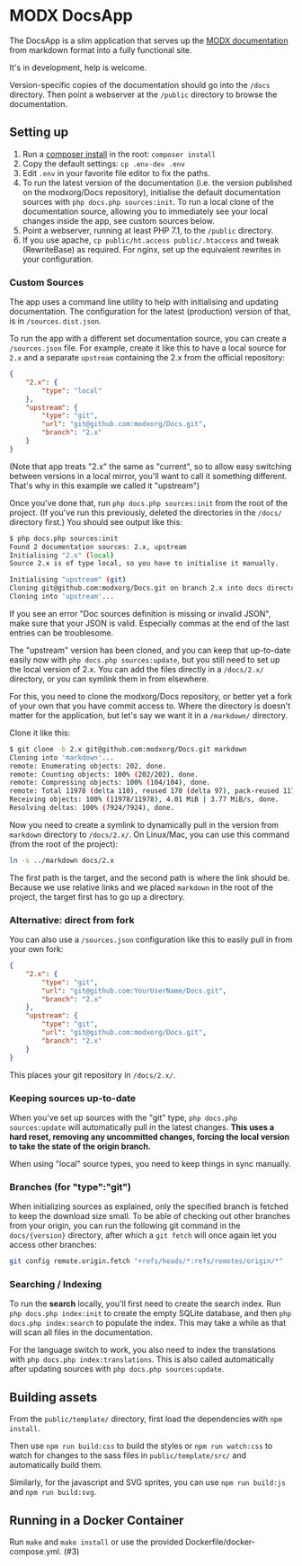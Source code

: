 # MODX DocsApp

The DocsApp is a slim application that serves up the [MODX documentation](https://github.com/modxorg/Docs) from markdown format into a fully functional site.

It's in development, help is welcome.

Version-specific copies of the documentation should go into the `/docs` directory. Then point a webserver at the `/public` directory to browse the documentation.


## Setting up

1. Run a [composer install](https://getcomposer.org) in the root: `composer install`
2. Copy the default settings: `cp .env-dev .env`
3. Edit `.env` in your favorite file editor to fix the paths.
4. To run the latest version of the documentation (i.e. the version published on the modxorg/Docs repository), initialise the default documentation sources with `php docs.php sources:init`. To run a local clone of the documentation source, allowing you to immediately see your local changes inside the app, see custom sources below.
5. Point a webserver, running at least PHP 7.1, to the `/public` directory.
6. If you use apache, `cp public/ht.access public/.htaccess` and tweak (RewriteBase) as required. For nginx, set up the equivalent rewrites in your configuration.

### Custom Sources

The app uses a command line utility to help with initialising and updating documentation. The configuration for the latest (production) version of that, is in `/sources.dist.json`.

To run the app with a different set documentation source, you can create a `/sources.json` file. For example, create it like this to have a local source for `2.x` and a separate `upstream` containing the 2.x from the official repository:

```json
{
    "2.x": {
        "type": "local"
    },
    "upstream": {
        "type": "git",
        "url": "git@github.com:modxorg/Docs.git",
        "branch": "2.x"
    }
}
```

(Note that app treats "2.x" the same as "current", so to allow easy switching between versions in a local mirror, you'll want to call it something different. That's why in this example we called it "upstream")

Once you've done that, run `php docs.php sources:init` from the root of the project. (If you've run this previously, deleted the directories in the `/docs/` directory first.) You should see output like this:

```bash
$ php docs.php sources:init
Found 2 documentation sources: 2.x, upstream
Initialising "2.x" (local)
Source 2.x is of type local, so you have to initialise it manually.

Initialising "upstream" (git)
Cloning git@github.com:modxorg/Docs.git on branch 2.x into docs directory upstream...
Cloning into 'upstream'...
```

If you see an error "Doc sources definition is missing or invalid JSON", make sure that your JSON is valid. Especially commas at the end of the last entries can be troublesome.

The "upstream" version has been cloned, and you can keep that up-to-date easily now with `php docs.php sources:update`, but you still need to set up the local version of 2.x. You can add the files directly in a `/docs/2.x/` directory, or you can symlink them in from elsewhere.

For this, you need to clone the modxorg/Docs repository, or better yet a fork of your own that you have commit access to. Where the directory is doesn't matter for the application, but let's say we want it in a `/markdown/` directory.

Clone it like this:

```bash
$ git clone -b 2.x git@github.com:modxorg/Docs.git markdown
Cloning into 'markdown'...
remote: Enumerating objects: 202, done.
remote: Counting objects: 100% (202/202), done.
remote: Compressing objects: 100% (104/104), done.
remote: Total 11978 (delta 110), reused 170 (delta 97), pack-reused 11776
Receiving objects: 100% (11978/11978), 4.01 MiB | 3.77 MiB/s, done.
Resolving deltas: 100% (7924/7924), done.
```

Now you need to create a symlink to dynamically pull in the version from `markdown` directory to `/docs/2.x/`. On Linux/Mac, you can use this command (from the root of the project):

```bash
ln -s ../markdown docs/2.x
```

The first path is the target, and the second path is where the link should be. Because we use relative links and we placed `markdown` in the root of the project, the target first has to go up a directory.

### Alternative: direct from fork

You can also use a `/sources.json` configuration like this to easily pull in from your own fork:

```json
{
    "2.x": {
        "type": "git",
        "url": "git@github.com:YourUserName/Docs.git",
        "branch": "2.x"
    },
    "upstream": {
        "type": "git",
        "url": "git@github.com:modxorg/Docs.git",
        "branch": "2.x"
    }
}
```

This places your git repository in `/docs/2.x/`.

### Keeping sources up-to-date

When you've set up sources with the "git" type, `php docs.php sources:update` will automatically pull in the latest changes. **This uses a hard reset, removing any uncommitted changes, forcing the local version to take the state of the origin branch.**

When using "local" source types, you need to keep things in sync manually.

### Branches (for "type":"git")

When initializing sources as explained, only the specified branch is fetched to keep the download size small. To be able of checking out other branches from your origin, you can run the following git command in the `docs/{version}` directory, after which a `git fetch` will once again let you access other branches:

```bash
git config remote.origin.fetch "+refs/heads/*:refs/remotes/origin/*"
```

### Searching / Indexing

To run the **search** locally, you'll first need to create the search index. Run `php docs.php index:init` to create the empty SQLite database, and then `php docs.php index:search` to populate the index. This may take a while as that will scan all files in the documentation.

For the language switch to work, you also need to index the translations with `php docs.php index:translations`. This is also called automatically after updating sources with `php docs.php sources:update`.

## Building assets

From the `public/template/` directory, first load the dependencies with `npm install`.

Then use `npm run build:css` to build the styles or `npm run watch:css` to watch for changes to the sass files in `public/template/src/` and automatically build them.

Similarly, for the javascript and SVG sprites, you can use `npm run build:js` and `npm run build:svg`.

## Running in a Docker Container

Run `make` and `make install` or use the provided Dockerfile/docker-compose.yml. (#3)
